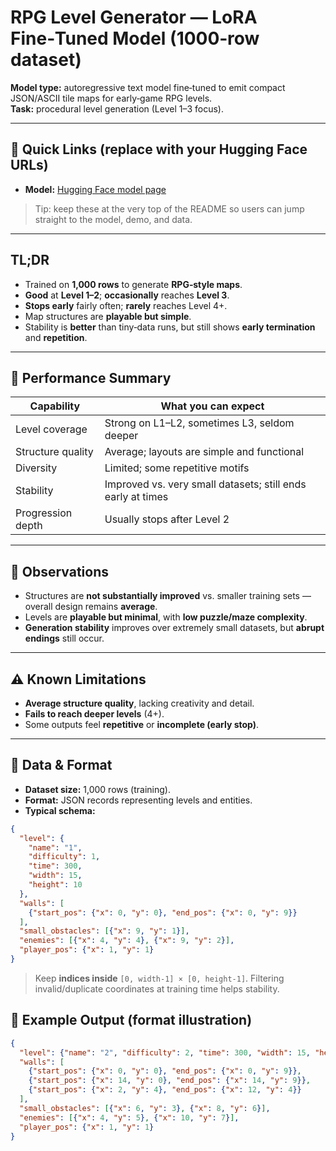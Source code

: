 # RPG Level Generator — LoRA Fine‑Tuned Model (1000‑row dataset)

**Model type:** autoregressive text model fine‑tuned to emit compact JSON/ASCII tile maps for early‑game RPG levels.  
**Task:** procedural level generation (Level 1–3 focus).

---

## 🔗 Quick Links (replace with your Hugging Face URLs)

- **Model:** [Hugging Face model page](<https://huggingface.co/Hirudika2002/JARVIS-Models/tree/main/LoRA-Trained/Model-1(1000_Rows)>)

> Tip: keep these at the very top of the README so users can jump straight to the model, demo, and data.

---

## TL;DR

- Trained on **1,000 rows** to generate **RPG‑style maps**.  
- **Good** at **Level 1–2**; **occasionally** reaches **Level 3**.  
- **Stops early** fairly often; **rarely** reaches Level 4+.  
- Map structures are **playable but simple**.  
- Stability is **better** than tiny‑data runs, but still shows **early termination** and **repetition**.

---

## 🎯 Performance Summary

| Capability | What you can expect |
|---|---|
| Level coverage | Strong on L1–L2, sometimes L3, seldom deeper |
| Structure quality | Average; layouts are simple and functional |
| Diversity | Limited; some repetitive motifs |
| Stability | Improved vs. very small datasets; still ends early at times |
| Progression depth | Usually stops after Level 2 |

---

## 🔎 Observations

- Structures are **not substantially improved** vs. smaller training sets — overall design remains **average**.  
- Levels are **playable but minimal**, with **low puzzle/maze complexity**.  
- **Generation stability** improves over extremely small datasets, but **abrupt endings** still occur.

---

## ⚠️ Known Limitations

- **Average structure quality**, lacking creativity and detail.  
- **Fails to reach deeper levels** (4+).  
- Some outputs feel **repetitive** or **incomplete (early stop)**.

---

## 🧰 Data & Format

- **Dataset size:** 1,000 rows (training).  
- **Format:** JSON records representing levels and entities.  
- **Typical schema:**

```json
{
  "level": {
    "name": "1",
    "difficulty": 1,
    "time": 300,
    "width": 15,
    "height": 10
  },
  "walls": [
    {"start_pos": {"x": 0, "y": 0}, "end_pos": {"x": 0, "y": 9}}
  ],
  "small_obstacles": [{"x": 9, "y": 1}],
  "enemies": [{"x": 4, "y": 4}, {"x": 9, "y": 2}],
  "player_pos": {"x": 1, "y": 1}
}
```

> Keep **indices inside** `[0, width-1] × [0, height-1]`. Filtering invalid/duplicate coordinates at training time helps stability.


## 🧩 Example Output (format illustration)

```json
{
  "level": {"name": "2", "difficulty": 2, "time": 300, "width": 15, "height": 10},
  "walls": [
    {"start_pos": {"x": 0, "y": 0}, "end_pos": {"x": 0, "y": 9}},
    {"start_pos": {"x": 14, "y": 0}, "end_pos": {"x": 14, "y": 9}},
    {"start_pos": {"x": 2, "y": 4}, "end_pos": {"x": 12, "y": 4}}
  ],
  "small_obstacles": [{"x": 6, "y": 3}, {"x": 8, "y": 6}],
  "enemies": [{"x": 4, "y": 5}, {"x": 10, "y": 7}],
  "player_pos": {"x": 1, "y": 1}
}
```




